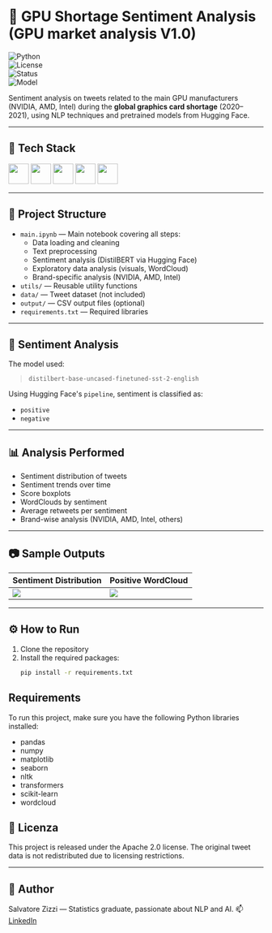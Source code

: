 # 🧠 GPU Shortage Sentiment Analysis (GPU market analysis V1.0)

![Python](https://img.shields.io/badge/Python-3.9+-blue?logo=python&logoColor=white)  
![License](https://img.shields.io/badge/License-Apache%202.0-green.svg)  
![Status](https://img.shields.io/badge/Status-Completed-brightgreen)  
![Model](https://img.shields.io/badge/Model-DistilBERT-yellow?logo=huggingface&logoColor=black)

Sentiment analysis on tweets related to the main GPU manufacturers (NVIDIA, AMD, Intel) during the **global graphics card shortage** (2020–2021), using NLP techniques and pretrained models from Hugging Face.

---

## 🧰 Tech Stack

<p align="left">
  <img src="https://cdn.jsdelivr.net/gh/devicons/devicon/icons/python/python-original.svg" width="40" />
  <img src="https://cdn.jsdelivr.net/gh/devicons/devicon/icons/pandas/pandas-original.svg" width="40" />
  <img src="https://cdn.jsdelivr.net/gh/devicons/devicon/icons/numpy/numpy-original.svg" width="40" />
  <img src="https://cdn.jsdelivr.net/gh/devicons/devicon/icons/jupyter/jupyter-original.svg" width="40" />
  <img src="https://huggingface.co/front/assets/huggingface_logo-noborder.svg" width="40" />
</p>

---

## 📁 Project Structure

- `main.ipynb` — Main notebook covering all steps:
  - Data loading and cleaning  
  - Text preprocessing  
  - Sentiment analysis (DistilBERT via Hugging Face)  
  - Exploratory data analysis (visuals, WordCloud)  
  - Brand-specific analysis (NVIDIA, AMD, Intel)  
- `utils/` — Reusable utility functions  
- `data/` — Tweet dataset (not included)  
- `output/` — CSV output files (optional)  
- `requirements.txt` — Required libraries  

---

## 🤗 Sentiment Analysis

The model used:

> `distilbert-base-uncased-finetuned-sst-2-english`

Using Hugging Face's `pipeline`, sentiment is classified as:
- `positive`
- `negative`

---

## 📊 Analysis Performed

- Sentiment distribution of tweets  
- Sentiment trends over time  
- Score boxplots  
- WordClouds by sentiment  
- Average retweets per sentiment  
- Brand-wise analysis (NVIDIA, AMD, Intel, others)  

---

## 📷 Sample Outputs

| Sentiment Distribution | Positive WordCloud |
|------------------------|--------------------|
| ![](img/sentiment_distribution.png) | ![](img/wordcloud_positive.png) |

---

## ⚙️ How to Run

1. Clone the repository  
2. Install the required packages:
   ```bash
   pip install -r requirements.txt


## Requirements

To run this project, make sure you have the following Python libraries installed:

- pandas  
- numpy  
- matplotlib  
- seaborn  
- nltk  
- transformers  
- scikit-learn  
- wordcloud

## 📄 Licenza

This project is released under the Apache 2.0 license.
The original tweet data is not redistributed due to licensing restrictions.

---

## 👤 Author

Salvatore Zizzi — Statistics graduate, passionate about NLP and AI. 
📫 [LinkedIn](https://www.linkedin.com/in/salvatore-zizzi-242151107/)

